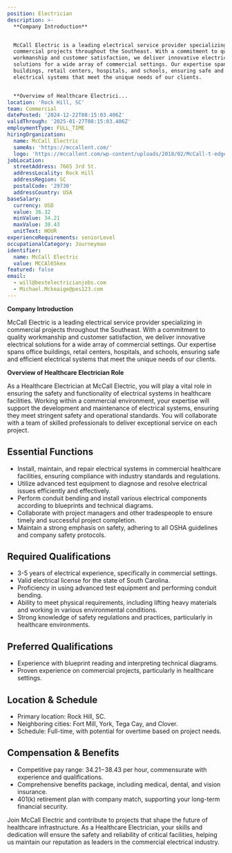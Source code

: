 ```yaml
---
position: Electrician
description: >-
  **Company Introduction**


  McCall Electric is a leading electrical service provider specializing in
  commercial projects throughout the Southeast. With a commitment to quality
  workmanship and customer satisfaction, we deliver innovative electrical
  solutions for a wide array of commercial settings. Our expertise spans office
  buildings, retail centers, hospitals, and schools, ensuring safe and efficient
  electrical systems that meet the unique needs of our clients.


  **Overview of Healthcare Electrici...
location: 'Rock Hill, SC'
team: Commercial
datePosted: '2024-12-22T08:15:03.406Z'
validThrough: '2025-01-27T08:15:03.406Z'
employmentType: FULL_TIME
hiringOrganization:
  name: McCall Electric
  sameAs: 'https://mccallent.com/'
  logo: 'https://mccallent.com/wp-content/uploads/2018/02/McCall-t-edge-1.png'
jobLocation:
  streetAddress: 7665 3rd St.
  addressLocality: Rock Hill
  addressRegion: SC
  postalCode: '29730'
  addressCountry: USA
baseSalary:
  currency: USD
  value: 36.32
  minValue: 34.21
  maxValue: 38.43
  unitText: HOUR
experienceRequirements: seniorLevel
occupationalCategory: Journeyman
identifier:
  name: McCall Electric
  value: MCCAl65kex
featured: false
email:
  - will@bestelectricianjobs.com
  - Michael.Mckeaige@pes123.com
---
```




**Company Introduction**

McCall Electric is a leading electrical service provider specializing in commercial projects throughout the Southeast. With a commitment to quality workmanship and customer satisfaction, we deliver innovative electrical solutions for a wide array of commercial settings. Our expertise spans office buildings, retail centers, hospitals, and schools, ensuring safe and efficient electrical systems that meet the unique needs of our clients.

**Overview of Healthcare Electrician Role**

As a Healthcare Electrician at McCall Electric, you will play a vital role in ensuring the safety and functionality of electrical systems in healthcare facilities. Working within a commercial environment, your expertise will support the development and maintenance of electrical systems, ensuring they meet stringent safety and operational standards. You will collaborate with a team of skilled professionals to deliver exceptional service on each project.

## Essential Functions

- Install, maintain, and repair electrical systems in commercial healthcare facilities, ensuring compliance with industry standards and regulations.
- Utilize advanced test equipment to diagnose and resolve electrical issues efficiently and effectively.
- Perform conduit bending and install various electrical components according to blueprints and technical diagrams.
- Collaborate with project managers and other tradespeople to ensure timely and successful project completion.
- Maintain a strong emphasis on safety, adhering to all OSHA guidelines and company safety protocols.

## Required Qualifications

- 3-5 years of electrical experience, specifically in commercial settings.
- Valid electrical license for the state of South Carolina.
- Proficiency in using advanced test equipment and performing conduit bending.
- Ability to meet physical requirements, including lifting heavy materials and working in various environmental conditions.
- Strong knowledge of safety regulations and practices, particularly in healthcare environments.

## Preferred Qualifications

- Experience with blueprint reading and interpreting technical diagrams.
- Proven experience on commercial projects, particularly in healthcare settings.

## Location & Schedule

- Primary location: Rock Hill, SC.
- Neighboring cities: Fort Mill, York, Tega Cay, and Clover.
- Schedule: Full-time, with potential for overtime based on project needs.

## Compensation & Benefits

- Competitive pay range: $34.21-$38.43 per hour, commensurate with experience and qualifications.
- Comprehensive benefits package, including medical, dental, and vision insurance.
- 401(k) retirement plan with company match, supporting your long-term financial security.

Join McCall Electric and contribute to projects that shape the future of healthcare infrastructure. As a Healthcare Electrician, your skills and dedication will ensure the safety and reliability of critical facilities, helping us maintain our reputation as leaders in the commercial electrical industry.
